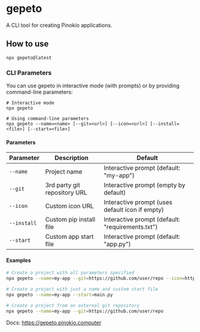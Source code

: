 # gepeto

A CLI tool for creating Pinokio applications.

## How to use

```
npx gepeto@latest
```

### CLI Parameters

You can use gepeto in interactive mode (with prompts) or by providing command-line parameters:

```
# Interactive mode
npx gepeto

# Using command-line parameters
npx gepeto --name=<name> [--git=<url>] [--icon=<url>] [--install=<file>] [--start=<file>]
```

#### Parameters

| Parameter | Description | Default |
|-----------|-------------|---------|
| `--name` | Project name | Interactive prompt (default: "my-app") |
| `--git` | 3rd party git repository URL | Interactive prompt (empty by default) |
| `--icon` | Custom icon URL | Interactive prompt (uses default icon if empty) |
| `--install` | Custom pip install file | Interactive prompt (default: "requirements.txt") |
| `--start` | Custom app start file | Interactive prompt (default: "app.py") |

#### Examples

```bash
# Create a project with all parameters specified
npx gepeto --name=my-app --git=https://github.com/user/repo --icon=https://example.com/icon.png --install=requirements.txt --start=main.py

# Create a project with just a name and custom start file
npx gepeto --name=my-app --start=main.py

# Create a project from an external git repository
npx gepeto --name=my-app --git=https://github.com/user/repo
```

Docs: https://gepeto.pinokio.computer
